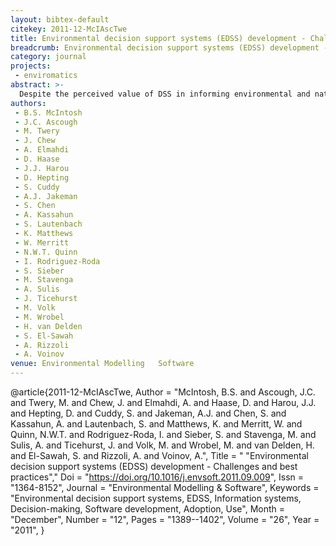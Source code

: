 ```yaml
---
layout: bibtex-default
citekey: 2011-12-McIAscTwe
title: Environmental decision support systems (EDSS) development - Challenges and best practices (2011)
breadcrumb: Environmental decision support systems (EDSS) development - Challenges and best practices (2011)
category: journal
projects:
 - enviromatics
abstract: >-
  Despite the perceived value of DSS in informing environmental and natural resource management, DSS tools often fail to be adopted by intended end users. By drawing together the experience of a global group of EDSS developers, we have identified and assessed key challenges in EDSS development and offer recommendations to resolve them. Challenges related to engaging end users in EDSS development emphasise the need for a participatory process that embraces end users and stakeholders throughout the design and development process. Adoption challenges concerned with individual and organisational capacities to use EDSS and the match between EDSS and organisational goals can be overcome through the use of an internal champion to promote the EDSS at different levels of a target organisation; co-ordinate and build capacity within the organisation, and; ensure that developers maintain focus on developing EDSS which are relatively easy and inexpensive to use and update (and which are perceived as such by the target users). Significant challenges exist in relation to ensuring EDSS longevity and financial sustainability. Such business challenges may be met through planning and design that considers the long-term costs of training, support, and maintenance; revenue generation and licensing by instituting processes which support communication and interactions; and by employing software technology which enables easy model expansion and re use to gain an economy of scale and reduce development costs. A final group of perhaps more problematic challenges relate to how the success of EDSS ought to be evaluated. Whilst success can be framed relatively easily in terms of interactions with end users, difficulties of definition and measurability emerge in relation to the extent to which EDSS achieve intended outcomes. To tackle the challenges described, the authors provide a set of best practice recommendations concerned with promoting design for ease of use, design for usefulness, establishing trust and credibility, promoting EDSS acceptance, and starting simple and small in functionality terms. Following these recommendations should enhance the achievement of successful EDSS adoption, but more importantly, help facilitate the achievement of desirable social and environmental outcomes.
authors:
 - B.S. McIntosh
 - J.C. Ascough
 - M. Twery
 - J. Chew
 - A. Elmahdi
 - D. Haase
 - J.J. Harou
 - D. Hepting
 - S. Cuddy
 - A.J. Jakeman
 - S. Chen
 - A. Kassahun
 - S. Lautenbach
 - K. Matthews
 - W. Merritt
 - N.W.T. Quinn
 - I. Rodriguez-Roda
 - S. Sieber
 - M. Stavenga
 - A. Sulis
 - J. Ticehurst
 - M. Volk
 - M. Wrobel
 - H. van Delden
 - S. El-Sawah
 - A. Rizzoli
 - A. Voinov
venue: Environmental Modelling   Software
---
```

@article{2011-12-McIAscTwe,
	Author =  "McIntosh, B.S. and Ascough, J.C. and Twery, M. and Chew, J. and Elmahdi, A. and Haase, D. and Harou, J.J. and Hepting, D. and Cuddy, S. and Jakeman, A.J. and Chen, S. and Kassahun, A. and Lautenbach, S. and Matthews, K. and Merritt, W. and Quinn, N.W.T. and Rodriguez-Roda, I. and Sieber, S. and Stavenga, M. and Sulis, A. and Ticehurst, J. and Volk, M. and Wrobel, M. and van Delden, H. and El-Sawah, S. and Rizzoli, A. and Voinov, A.",
	Title = " "Environmental decision support systems (EDSS) development - Challenges and best practices","
	Doi =  "https://doi.org/10.1016/j.envsoft.2011.09.009",
	Issn =  "1364-8152",
	Journal =  "Environmental Modelling \& Software",
	Keywords =  "Environmental decision support systems, EDSS, Information systems, Decision-making, Software development, Adoption, Use",
	Month =  "December",
	Number =  "12",
	Pages =  "1389--1402",
	Volume =  "26",
	Year =  "2011",
}
